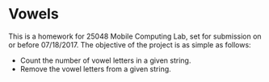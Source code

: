 Vowels
==

This is a homework for 25048 Mobile Computing Lab, set for submission on or before 07/18/2017. The objective of the project is as simple as follows:

* Count the number of vowel letters in a given string.
* Remove the vowel letters from a given string.